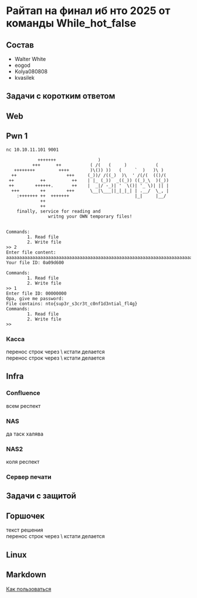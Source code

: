 # Райтап на финал иб нто 2025 от команды While_hot_false
## Состав
* Walter White
* eogod
* Kolya080808
* kvasilek
## Задачи с коротким ответом

## Web
## Pwn 1
```
nc 10.10.11.101 9001
                    
            +++++++                )                           
          +++      ++           ( /(   (     )           (     
   ++++++++         ++++        )\()) ))   (     `  )   )\ )  
  ++                   +++     (_))/ /((_)  )\  ' /(/(  (()/(  
 ++          ++          ++    | |_ (_))  _((_)) ((_)_\  )(_)) 
 ++        ++++++.       ++    |  _|/ -_)| '  \()| '_ \)| || | 
  +++        ++        +++      \__|\___||_|_|_| | .__/  \_, | 
    :+++++++ ++  +++++++                         |_|     |__/  
             ++                                  
             ++                                  
    finally, service for reading and             
                writng your OWN temporary files! 


Commands:
        1. Read file
        2. Write file
>> 2
Enter file content: aaaaaaaaaaaaaaaaaaaaaaaaaaaaaaaaaaaaaaaaaaaaaaaaaaaaaaaaaaaaaaaaaaaaaaaaaaaaaaaaaaaaaaaaaaaaaaaaaaaaaaaaaaaaaaaaaaaaaaaaaaaaaaaaaaaaaaaaaaaaaaaaaaaaaaaaaaaaaaaaaaaaaaaaaaaaaaaaaaaaaaaaaaaaaaaaaaaaaaaaaaaaaaaaaaaaaaaaaaaaaaaaaaaaaaaaaaaaaaaaaaaaaaaaaaaaaaaa
Your file ID: 0a09d600

Commands:
        1. Read file
        2. Write file
>> 1
Enter file ID: 00000000
Opa, give me password: 
File contains: nto{sup3r_s3cr3t_c0nf1d3ntial_fl4g}
Commands:
        1. Read file
        2. Write file
>> 

```
### Касса
перенос строк через \ кстати делается \
перенос строк через \ кстати делается
## Infra

### Confluence
всем респект
### NAS
да таск халява
### NAS2
коля респект
### Сервер печати

## Задачи с защитой
## Горшочек
текст решения \
перенос строк через \ кстати делается

## Linux


## Markdown 
[Как пользоваться](https://github.com/adam-p/markdown-here/wiki/markdown-cheatsheet#lists)

